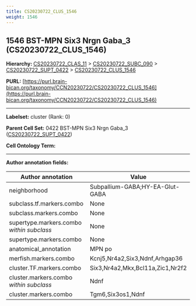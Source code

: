 ```yaml
---
title: CS20230722_CLUS_1546
weight: 1546
---
```

## 1546 BST-MPN Six3 Nrgn Gaba_3 (CS20230722_CLUS_1546)
<b>Hierarchy: </b>
[CS20230722_CLAS_11](../CS20230722_CLAS_11) >
[CS20230722_SUBC_090](../CS20230722_SUBC_090) >
[CS20230722_SUPT_0422](../CS20230722_SUPT_0422) >
[CS20230722_CLUS_1546](../CS20230722_CLUS_1546)

**PURL:** [https://purl.brain-bican.org/taxonomy/CCN20230722/CS20230722_CLUS_1546](https://purl.brain-bican.org/taxonomy/CCN20230722/CS20230722_CLUS_1546)

---


**Labelset:** cluster (Rank: 0)

**Parent Cell Set:** 0422 BST-MPN Six3 Nrgn Gaba_3 ([CS20230722_SUPT_0422](../CS20230722_SUPT_0422))



**Cell Ontology Term:** 

[MARKER GENES.]: #


---

[TRANSFERRED ANNOTATIONS.]: #


[AUTHOR ANNOTATION FIELDS.]: #


**Author annotation fields:**

| Author annotation | Value |
|-------------------|-------|
|neighborhood|Subpallium-GABA;HY-EA-Glut-GABA|
|subclass.tf.markers.combo|None|
|subclass.markers.combo|None|
|supertype.markers.combo _within subclass_|None|
|supertype.markers.combo|None|
|anatomical_annotation|MPN po|
|merfish.markers.combo|Kcnj5,Nr4a2,Six3,Ndnf,Arhgap36|
|cluster.TF.markers.combo|Six3,Nr4a2,Mkx,Bcl11a,Zic1,Nr2f2|
|cluster.markers.combo _within subclass_|Ndnf|
|cluster.markers.combo|Tgm6,Six3os1,Ndnf|
